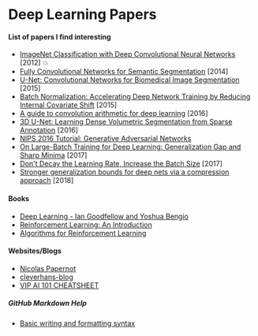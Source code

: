 # Deep Learning Papers
#### List of papers I find interesting
- [ImageNet Classification with Deep Convolutional Neural Networks](http://papers.nips.cc/paper/4824-imagenet-classification-with-deep-convolutional-neural-networ) [2012] :boom:
- [Fully Convolutional Networks for Semantic Segmentation](https://arxiv.org/abs/1411.4038) [2014]
- [U-Net: Convolutional Networks for Biomedical Image Segmentation](https://arxiv.org/abs/1505.04597) [2015]
- [Batch Normalization: Accelerating Deep Network Training by Reducing Internal Covariate Shift](https://arxiv.org/abs/1502.03167) [2015]
- [A guide to convolution arithmetic for deep learning](https://arxiv.org/abs/1603.07285) [2016]
- [3D U-Net: Learning Dense Volumetric Segmentation from Sparse Annotation](https://arxiv.org/abs/1606.06650) [2016]
- [NIPS 2016 Tutorial: Generative Adversarial Networks](https://arxiv.org/abs/1701.00160)
- [On Large-Batch Training for Deep Learning: Generalization Gap and Sharp Minima](https://arxiv.org/abs/1609.04836) [2017]
- [Don't Decay the Learning Rate, Increase the Batch Size](https://arxiv.org/abs/1711.00489) [2017]
- [Stronger generalization bounds for deep nets via a compression approach](https://arxiv.org/abs/1802.05296) [2018]

#### Books
- [Deep Learning - Ian Goodfellow and Yoshua Bengio](http://www.deeplearningbook.org/)
- [Reinforcement Learning: An Introduction](https://web.stanford.edu/class/psych209/Readings/SuttonBartoIPRLBook2ndEd.pdf)
- [Algorithms for Reinforcement Learning](https://sites.ualberta.ca/~szepesva/papers/RLAlgsInMDPs-lecture.pdf)

#### Websites/Blogs
- [Nicolas Papernot](https://www.papernot.fr/)
- [cleverhans-blog](http://www.cleverhans.io/)
- [VIP AI 101 CHEATSHEET](http://www.montreal.ai/ai4all.pdf)

##### GitHub Markdown Help
- [Basic writing and formatting syntax](https://help.github.com/en/articles/basic-writing-and-formatting-syntax)
